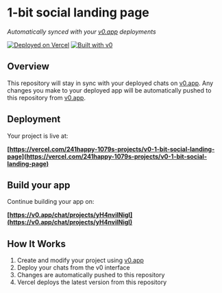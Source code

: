 # 1-bit social landing page

*Automatically synced with your [v0.app](https://v0.app) deployments*

[![Deployed on Vercel](https://img.shields.io/badge/Deployed%20on-Vercel-black?style=for-the-badge&logo=vercel)](https://vercel.com/241happy-1079s-projects/v0-1-bit-social-landing-page)
[![Built with v0](https://img.shields.io/badge/Built%20with-v0.app-black?style=for-the-badge)](https://v0.app/chat/projects/yH4nvilNigI)

## Overview

This repository will stay in sync with your deployed chats on [v0.app](https://v0.app).
Any changes you make to your deployed app will be automatically pushed to this repository from [v0.app](https://v0.app).

## Deployment

Your project is live at:

**[https://vercel.com/241happy-1079s-projects/v0-1-bit-social-landing-page](https://vercel.com/241happy-1079s-projects/v0-1-bit-social-landing-page)**

## Build your app

Continue building your app on:

**[https://v0.app/chat/projects/yH4nvilNigI](https://v0.app/chat/projects/yH4nvilNigI)**

## How It Works

1. Create and modify your project using [v0.app](https://v0.app)
2. Deploy your chats from the v0 interface
3. Changes are automatically pushed to this repository
4. Vercel deploys the latest version from this repository
